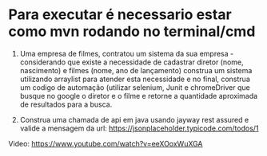# Para executar é necessario estar como mvn rodando no terminal/cmd

1) Uma empresa de filmes, contratou um sistema da sua empresa - considerando que existe a necessidade de cadastrar diretor (nome, nascimento) e filmes (nome, ano de lançamento) construa um sistema utilizando arraylist para atender esta necessidade e no final, construa um codigo de automação (utilizar selenium, Junit e chromeDriver que busque no google o diretor e o filme e retorne a quantidade aproximada de resultados para a busca.


2) Construa uma chamada de api em java usando jayway rest assured e valide a mensagem da url:
https://jsonplaceholder.typicode.com/todos/1


Video: https://www.youtube.com/watch?v=eeXOoxWuXGA
